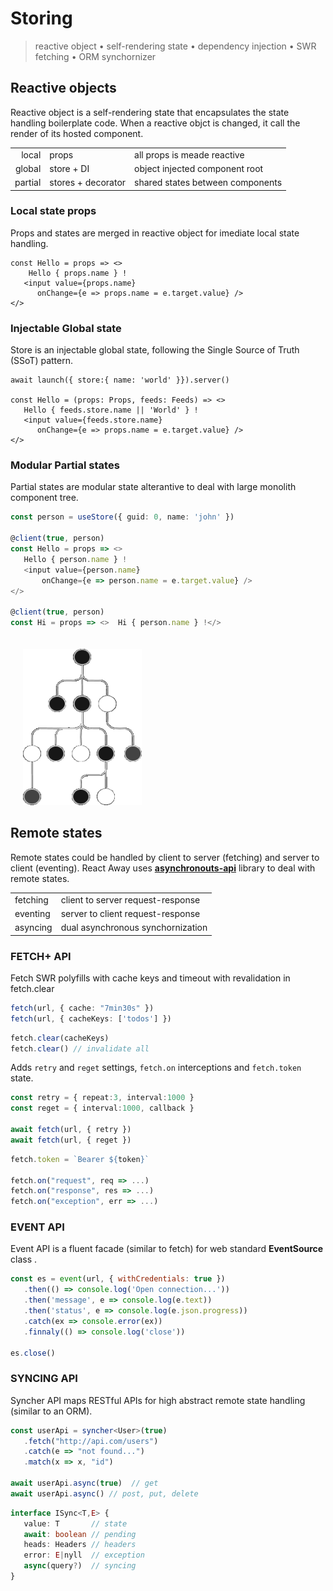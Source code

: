 <style>@import url(storing.css);</style> 

# Storing

> reactive object • self-rendering state • dependency injection • SWR fetching • ORM synchornizer

## Reactive objects 

Reactive object is a self-rendering state that encapsulates the state handling boilerplate code. When a reactive objct is changed, it call the render of its hosted component. 

| | | |
|-:|-|-|
| local | props | all props is meade reactive | 
| global | store + DI | object injected component root |
| partial | stores + decorator  | shared states between components |

### Local state props 

Props and states are merged in reactive object for imediate local state handling.

```tsx
const Hello = props => <>
    Hello { props.name } !
   <input value={props.name} 
      onChange={e => props.name = e.target.value} />
</>
```

### Injectable Global state

Store is an injectable global state, following the Single Source of Truth (SSoT) pattern.

```tsx
await launch({ store:{ name: 'world' }}).server()  

const Hello = (props: Props, feeds: Feeds) => <>   
   Hello { feeds.store.name || 'World' } !
   <input value={feeds.store.name} 
      onChange={e => props.name = e.target.value} />
</>
```

### Modular Partial states

Partial states are modular state alterantive to deal with large monolith component tree.

<aside id='partial-state' diagram cols='1:auto'>

```ts
const person = useStore({ guid: 0, name: 'john' })

@client(true, person)
const Hello = props => <> 
   Hello { person.name } !
   <input value={person.name} 
       onChange={e => person.name = e.target.value} />
</>

@client(true, person) 
const Hi = props => <>  Hi { person.name } !</>
```

<img id='c-tree' src='../@assets/img/partial-state-tree.png' />

</aside>

<style>
   ul li { 
      font-weight:700; 
      margin-top: 20px;
      margin-left: 15px; 
      margin-bottom: -20px;
      text-transform:uppercase 
   }

   img:last-of-type { 
      width: 190px;
      padding: 20px; 
      height: 250px;
      margin-bottom: -20px;
      background: var(--darkest);
   }
</style>

## Remote states

Remote states could be handled by client to server (fetching) and server to client (eventing). React Away uses [**asynchronouts-api**](https://github.com/c0d3x-software/syncher-api) library to deal with remote states.

|          |                                   | 
| -------- | --------------------------------- | 
| fetching | client to server request-response | 
| eventing | server to client request-response | 
| asyncing | dual asynchronous synchornization | 


### FETCH+ API

Fetch SWR polyfills with cache keys and timeout with revalidation in fetch.clear

<aside cols='2'>

```ts
fetch(url, { cache: "7min30s" })
fetch(url, { cacheKeys: ['todos'] })   
```

```ts
fetch.clear(cacheKeys)
fetch.clear() // invalidate all
```

</aside>


Adds  `retry` and `reget` settings, `fetch.on` interceptions and `fetch.token` state. 

<aside cols='5:4'> 


```ts
const retry = { repeat:3, interval:1000 }
const reget = { interval:1000, callback }

await fetch(url, { retry })
await fetch(url, { reget })
```

```ts
fetch.token = `Bearer ${token}`

fetch.on("request", req => ...)
fetch.on("response", res => ...)
fetch.on("exception", err => ...)
```

</aside>

### EVENT API 

Event API is a fluent facade (similar to fetch) for web standard **EventSource** class .

```js
const es = event(url, { withCredentials: true })
   .then(() => console.log('Open connection...'))
   .then('message', e => console.log(e.text))
   .then('status', e => console.log(e.json.progress))
   .catch(ex => console.error(ex))
   .finnaly(() => console.log('close'))

es.close() 
```

### SYNCING API

Syncher API maps RESTful APIs for high abstract remote state handling (similar to an ORM).

<aside cols='5:4'> 

```ts 
const userApi = syncher<User>(true)
   .fetch("http://api.com/users")
   .catch(e => "not found...")
   .match(x => x, "id")  
   
await userApi.async(true)  // get 
await userApi.async() // post, put, delete
```

```ts 
interface ISync<T,E> {   
   value: T       // state
   await: boolean // pending
   heads: Headers // headers
   error: E|nyll  // exception
   async(query?)  // syncing 
}
```

</aside>